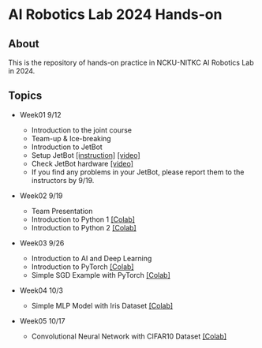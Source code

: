 # AI Robotics Lab 2024 Hands-on

## About
This is the repository of hands-on practice in NCKU-NITKC AI Robotics Lab in 2024.

## Topics
- Week01 9/12
  - Introduction to the joint course
  - Team-up & Ice-breaking
  - Introduction to JetBot
  - Setup JetBot [[instruction]](https://github.com/naoya1110/ai_robotics_lab_2024_hands_on/blob/main/Week01_Jetbot_Software_Setup.md) [[video]](https://youtu.be/Si-kh8yqQHo)
  - Check JetBot hardware [[video]](https://youtu.be/77WQfj6HOIg)
  - If you find any problems in your JetBot, please report them to the instructors by 9/19.
 
- Week02 9/19
  - Team Presentation
  - Introduction to Python 1  [[Colab]](https://github.com/naoya1110/ai_robotics_lab_2024_hands_on/blob/main/Introduction_to_Python.ipynb)
  - Introduction to Python 2 [[Colab]](https://github.com/naoya1110/ai_robotics_lab_2024_hands_on/blob/main/Introduction_of_Numpy_Matplotlib_Pandas.ipynb)
 
- Week03 9/26
  - Introduction to AI and Deep Learning
  - Introduction to PyTorch [[Colab]](https://github.com/naoya1110/ai_robotics_lab_2024_hands_on/blob/main/Week03_Introduction_to_PyTorch.ipynb)
  - Simple SGD Example with PyTorch [[Colab]](https://github.com/naoya1110/ai_robotics_lab_2024_hands_on/blob/main/Week03_Simple_SGD_Example__with_PyTorch.ipynb)
 
- Week04 10/3
  - Simple MLP Model with Iris Dataset [[Colab]](https://github.com/naoya1110/ai_robotics_lab_2024_hands_on/blob/main/Week04_Simple_MLP_Model_with_the_Iris_Dataset.ipynb)
 
- Week05 10/17
  - Convolutional Neural Network with CIFAR10 Dataset [[Colab]](https://github.com/naoya1110/ai_robotics_lab_2024_hands_on/blob/main/Week05_Convolutional_Neural_Network_with_CIFAR10_Dataset.ipynb) 

